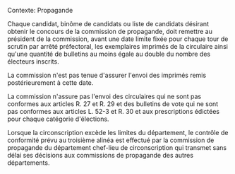 Contexte: Propagande

Chaque candidat, binôme de candidats ou liste de candidats désirant obtenir le concours de la commission de propagande, doit remettre au président de la commission, avant une date limite fixée pour chaque tour de scrutin par arrêté préfectoral, les exemplaires imprimés de la circulaire ainsi qu'une quantité de bulletins au moins égale au double du nombre des électeurs inscrits.

La commission n'est pas tenue d'assurer l'envoi des imprimés remis postérieurement à cette date.

La commission n'assure pas l'envoi des circulaires qui ne sont pas conformes aux articles R. 27 et R. 29 et des bulletins de vote qui ne sont pas conformes aux articles L. 52-3 et R. 30 et aux prescriptions édictées pour chaque catégorie d'élections.

Lorsque la circonscription excède les limites du département, le contrôle de conformité prévu au troisième alinéa est effectué par la commission de propagande du département chef-lieu de circonscription qui transmet sans délai ses décisions aux commissions de propagande des autres départements.